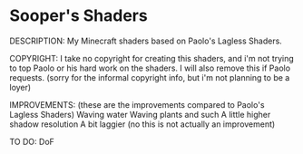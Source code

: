 Sooper's Shaders
================

DESCRIPTION:
My Minecraft shaders based on Paolo's Lagless Shaders.

COPYRIGHT:
I take no copyright for creating this shaders, and i'm not trying to top Paolo or his hard work on the shaders.
I will also remove this if Paolo requests.
(sorry for the informal copyright info, but i'm not planning to be a loyer)

IMPROVEMENTS:
(these are the improvements compared to Paolo's Lagless Shaders)
Waving water
Waving plants and such
A little higher shadow resolution
A bit laggier (no this is not actually an improvement)


TO DO:
DoF
